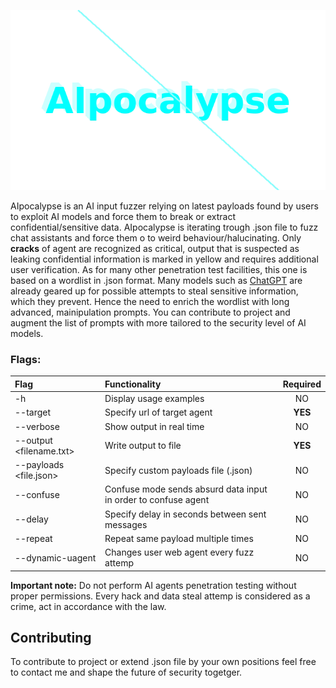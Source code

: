 <p align="center">
    <img src="aipocalypse_animation.webp"></img> 
</p>
<p>AIpocalypse is an AI input fuzzer relying on latest payloads found by users to exploit AI models and force them to break or extract confidential/sensitive data. AIpocalypse is iterating trough .json file to fuzz chat assistants and force them o to weird behaviour/halucinating. Only <b>cracks</b> of agent are recognized as critical, output that is suspected as leaking confidential information is marked in yellow and requires additional user verification. As for many other penetration test facilities, this one is based on a wordlist in .json format. Many models such as <a href="https://openai.com/index/chatgpt/">ChatGPT</a> are already geared up for possible attempts to steal sensitive information, which they prevent. Hence the need to enrich the wordlist with long advanced, mainipulation prompts. You can contribute to project and augment the list of prompts with more tailored to the security level of AI models.</p>

<h3>Flags:</h3>

| Flag | Functionality | Required |
| :---- | :------------- | :--------: |
| -h | Display usage examples | NO | 
| --target | Specify url of target agent | <b>YES</b> | 
| --verbose | Show output in real time | NO |
| --output <filename.txt> | Write output to file | <b>YES</b> | 
| --payloads <file.json> | Specify custom payloads file (.json) | NO | 
| --confuse | Confuse mode sends absurd data input in order to confuse agent | NO |
| --delay <number> | Specify delay in seconds between sent messages | NO | 
| --repeat <number> | Repeat same payload multiple times | NO |  
| --dynamic-uagent | Changes user web agent every fuzz attemp | NO | 

<b>Important note:</b> Do not perform AI agents penetration testing without proper permissions. Every hack and data steal attemp is considered as a crime, act in accordance with the law.

<h2>Contributing</h2>
<p>To contribute to project or extend .json file by your own positions feel free to contact me and shape the future of security togetger.</p>
